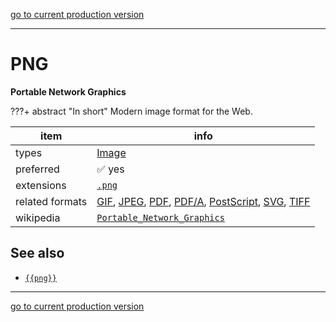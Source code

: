 [go to current production version]({{preferredFormats}})

---



# PNG

**Portable Network Graphics**

???+ abstract "In short"
    Modern image format for the Web.

item | info
--- | ---
types | [Image](../dataTypes/image.md)
preferred | ✅ yes
extensions | [`.png`](../extensions/png.md)
related formats | [GIF](../fileFormats/gif.md), [JPEG](../fileFormats/jpeg.md), [PDF](../fileFormats/pdf.md), [PDF/A](../fileFormats/pdfa.md), [PostScript](../fileFormats/postscript.md), [SVG](../fileFormats/svg.md), [TIFF](../fileFormats/tiff.md)
wikipedia | [`Portable_Network_Graphics`]({{wikipedia}}/Portable_Network_Graphics)



## See also
*   [`{{png}}`]({{png}})




---

[go to current production version]({{preferredFormats}})
